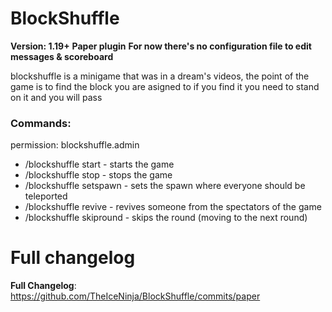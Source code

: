 # BlockShuffle

**Version: 1.19+**
**Paper plugin**
**For now there's no configuration file to edit messages & scoreboard**

blockshuffle is a minigame that was in a dream's videos,
the point of the game is to find the block you are asigned to if you find it you need to stand on it
and you will pass

### Commands:
permission: blockshuffle.admin

- /blockshuffle start - starts the game
- /blockshuffle stop - stops the game 
- /blockshuffle setspawn - sets the spawn where everyone should be teleported
- /blockshuffle revive - revives someone from the spectators of the game
- /blockshuffle skipround - skips the round (moving to the next round)

# Full changelog
**Full Changelog**: https://github.com/TheIceNinja/BlockShuffle/commits/paper
